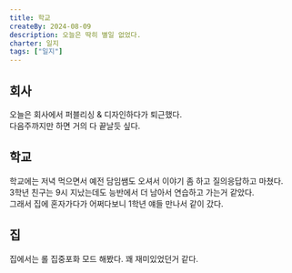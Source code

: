 ```yaml
---
title: 학교
createBy: 2024-08-09
description: 오늘은 딱히 별일 없었다.
charter: 일지
tags: ["일지"]
---
```


## 회사

오늘은 회사에서 퍼블리싱 & 디자인하다가 퇴근했다.  
다음주까지만 하면 거의 다 끝날듯 싶다.

## 학교

학교에는 저녁 먹으면서 예전 담임쌤도 오셔서 이야기 좀 하고 질의응답하고 마쳤다.  
3학년 친구는 9시 지났는데도 능반에서 더 남아서 연습하고 가는거 같았다.  
그래서 집에 혼자가다가 어쩌다보니 1학년 얘들 만나서 같이 갔다.

## 집

집에서는 롤 집중포화 모드 해봤다. 꽤 재미있었던거 같다.
